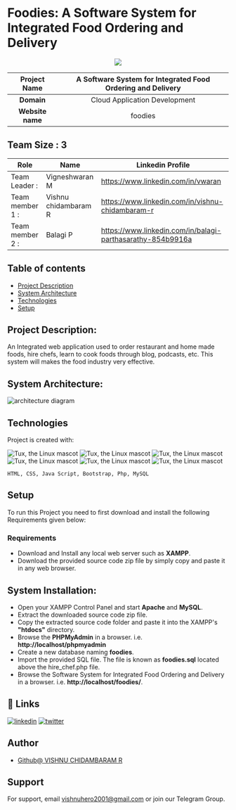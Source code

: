 # Foodies: A Software System for Integrated Food Ordering and Delivery
<p align="center" float: left>
<img src="https://user-images.githubusercontent.com/103897625/228876935-367eba7e-d986-4a83-9212-a0654452c40e.gif"/>
</p> 


          
|      **Project Name**     | A Software System for Integrated Food Ordering and Delivery |
|:---------------------:|:------------------------------:|
|         **Domain**        |  Cloud Application Development |
|        **Website name**        |  foodies |


## __Team Size : 3__


|Role | Name | Linkedin Profile |
| ------------|---------------|---------------|
|Team Leader :| Vigneshwaran M| https://www.linkedin.com/in/vwaran |
|Team member 1 :| Vishnu chidambaram R| https://www.linkedin.com/in/vishnu-chidambaram-r|
|Team member 2 :| Balagi P | https://www.linkedin.com/in/balagi-parthasarathy-854b9916a |


## Table of contents
* [Project Description](#project-description)
* [System Architecture](#system-architecture)
* [Technologies](#technologies)
* [Setup](#setup)



## Project Description:
An Integrated web application used to order restaurant and home made foods, hire chefs, learn to cook foods through blog, podcasts, etc. This system will makes the food industry very effective.	

	
## System Architecture:

![architecture diagram](https://user-images.githubusercontent.com/103897625/233459918-1df51789-e437-4fd4-9d65-97572f6e4c68.png)


## Technologies
Project is created with:

![Tux, the Linux mascot](https://img.icons8.com/color/48/40C057/html-5--v1.png)   ![Tux, the Linux mascot](https://img.icons8.com/fluency/48/000000/css3.png) ![Tux, the Linux mascot](https://img.icons8.com/fluency/48/000000/javascript.png) ![Tux, the Linux mascot](https://img.icons8.com/color/48/000000/php.png) ![Tux, the Linux mascot](https://img.icons8.com/color/48/000000/bootstrap.png)  ![Tux, the Linux mascot](https://img.icons8.com/color/48/000000/mysql.png) 

    HTML, CSS, Java Script, Bootstrap, Php, MySQL
 
 
 ## Setup
To run this Project you need to first download and install the following Requirements given below:

### Requirements

* Download and Install any local web server such as __XAMPP__.
* Download the provided source code zip file by simply copy and paste it in any web browser.

## System Installation:

* Open your XAMPP Control Panel and start __Apache__ and __MySQL__.
* Extract the downloaded source code zip file.
* Copy the extracted source code folder and paste it into the XAMPP's __"htdocs"__ directory.
* Browse the __PHPMyAdmin__ in a browser. i.e. __http://localhost/phpmyadmin__
* Create a new database naming __foodies__.
* Import the provided SQL file. The file is known as __foodies.sql__ located above the hire_chef.php file.
* Browse the Software System for Integrated Food Ordering and Delivery in a browser. i.e. __http://localhost/foodies/__.

 
 
## 🔗 Links
[![linkedin](https://img.shields.io/badge/linkedin-0A66C2?style=for-the-badge&logo=linkedin&logoColor=white)](https://www.linkedin.com/in/vishnu-chidambaram-r)
[![twitter](https://img.shields.io/badge/twitter-1DA1F2?style=for-the-badge&logo=twitter&logoColor=white)](https://twitter.com/)


## Author
- [Github@ VISHNU CHIDAMBARAM R](https://www.github.com/VISHNU-CHIDAMBARAM-RADHAKRISHNAN)


## Support

For support, email vishnuhero2001@gmail.com or join our Telegram Group.



    
